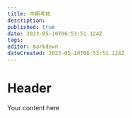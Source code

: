 ```yaml
---
title: 中期考核
description: 
published: true
date: 2023-05-10T06:53:51.124Z
tags: 
editor: markdown
dateCreated: 2023-05-10T06:53:51.124Z
---
```


# Header
Your content here